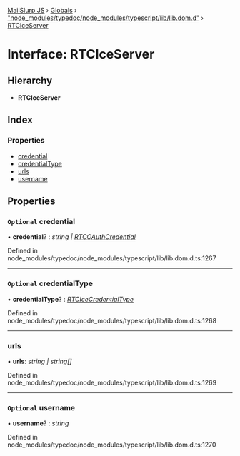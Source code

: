 [MailSlurp JS](../README.md) › [Globals](../globals.md) › ["node_modules/typedoc/node_modules/typescript/lib/lib.dom.d"](../modules/_node_modules_typedoc_node_modules_typescript_lib_lib_dom_d_.md) › [RTCIceServer](_node_modules_typedoc_node_modules_typescript_lib_lib_dom_d_.rtciceserver.md)

# Interface: RTCIceServer

## Hierarchy

* **RTCIceServer**

## Index

### Properties

* [credential](_node_modules_typedoc_node_modules_typescript_lib_lib_dom_d_.rtciceserver.md#optional-credential)
* [credentialType](_node_modules_typedoc_node_modules_typescript_lib_lib_dom_d_.rtciceserver.md#optional-credentialtype)
* [urls](_node_modules_typedoc_node_modules_typescript_lib_lib_dom_d_.rtciceserver.md#urls)
* [username](_node_modules_typedoc_node_modules_typescript_lib_lib_dom_d_.rtciceserver.md#optional-username)

## Properties

### `Optional` credential

• **credential**? : *string | [RTCOAuthCredential](_node_modules_typedoc_node_modules_typescript_lib_lib_dom_d_.rtcoauthcredential.md)*

Defined in node_modules/typedoc/node_modules/typescript/lib/lib.dom.d.ts:1267

___

### `Optional` credentialType

• **credentialType**? : *[RTCIceCredentialType](../modules/_node_modules_typedoc_node_modules_typescript_lib_lib_dom_d_.md#rtcicecredentialtype)*

Defined in node_modules/typedoc/node_modules/typescript/lib/lib.dom.d.ts:1268

___

###  urls

• **urls**: *string | string[]*

Defined in node_modules/typedoc/node_modules/typescript/lib/lib.dom.d.ts:1269

___

### `Optional` username

• **username**? : *string*

Defined in node_modules/typedoc/node_modules/typescript/lib/lib.dom.d.ts:1270
